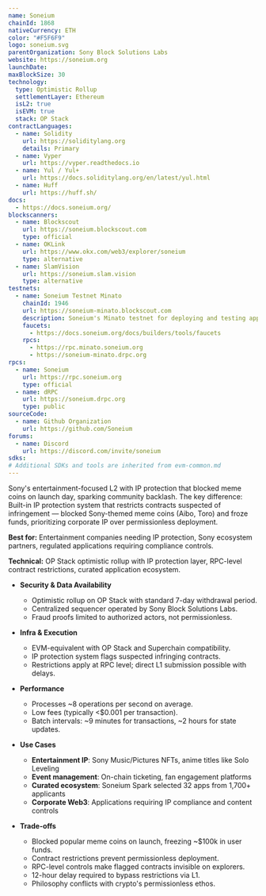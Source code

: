 ```yaml
---
name: Soneium
chainId: 1868
nativeCurrency: ETH
color: "#F5F6F9"
logo: soneium.svg
parentOrganization: Sony Block Solutions Labs
website: https://soneium.org
launchDate:
maxBlockSize: 30
technology:
  type: Optimistic Rollup
  settlementLayer: Ethereum
  isL2: true
  isEVM: true
  stack: OP Stack
contractLanguages:
  - name: Solidity
    url: https://soliditylang.org
    details: Primary
  - name: Vyper
    url: https://vyper.readthedocs.io
  - name: Yul / Yul+
    url: https://docs.soliditylang.org/en/latest/yul.html
  - name: Huff
    url: https://huff.sh/
docs:
  - https://docs.soneium.org/
blockscanners:
  - name: Blockscout
    url: https://soneium.blockscout.com
    type: official
  - name: OKLink
    url: https://www.okx.com/web3/explorer/soneium
    type: alternative
  - name: SlamVision
    url: https://soneium.slam.vision
    type: alternative
testnets:
  - name: Soneium Testnet Minato
    chainId: 1946
    url: https://soneium-minato.blockscout.com
    description: Soneium's Minato testnet for deploying and testing applications on the Soneium Layer 2 network.
    faucets:
      - https://docs.soneium.org/docs/builders/tools/faucets
    rpcs:
      - https://rpc.minato.soneium.org
      - https://soneium-minato.drpc.org
rpcs:
  - name: Soneium
    url: https://rpc.soneium.org
    type: official
  - name: dRPC
    url: https://soneium.drpc.org
    type: public
sourceCode:
  - name: Github Organization
    url: https://github.com/Soneium
forums:
  - name: Discord
    url: https://discord.com/invite/soneium
sdks:
# Additional SDKs and tools are inherited from evm-common.md
---
```


Sony's entertainment-focused L2 with IP protection that blocked meme coins on launch day, sparking community backlash.
The key difference: Built-in IP protection system that restricts contracts suspected of infringement — blocked Sony-themed meme coins (Aibo, Toro) and froze funds, prioritizing corporate IP over permissionless deployment.

**Best for:** Entertainment companies needing IP protection, Sony ecosystem partners, regulated applications requiring compliance controls.

**Technical:** OP Stack optimistic rollup with IP protection layer, RPC-level contract restrictions, curated application ecosystem.

- **Security & Data Availability**
  - Optimistic rollup on OP Stack with standard 7-day withdrawal period.
  - Centralized sequencer operated by Sony Block Solutions Labs.
  - Fraud proofs limited to authorized actors, not permissionless.

- **Infra & Execution**
  - EVM-equivalent with OP Stack and Superchain compatibility.
  - IP protection system flags suspected infringing contracts.
  - Restrictions apply at RPC level; direct L1 submission possible with delays.

- **Performance**
  - Processes ~8 operations per second on average.
  - Low fees (typically <$0.001 per transaction).
  - Batch intervals: ~9 minutes for transactions, ~2 hours for state updates.

- **Use Cases**
  - **Entertainment IP**: Sony Music/Pictures NFTs, anime titles like Solo Leveling
  - **Event management**: On-chain ticketing, fan engagement platforms
  - **Curated ecosystem**: Soneium Spark selected 32 apps from 1,700+ applicants
  - **Corporate Web3**: Applications requiring IP compliance and content controls

- **Trade-offs**
  - Blocked popular meme coins on launch, freezing ~$100k in user funds.
  - Contract restrictions prevent permissionless deployment.
  - RPC-level controls make flagged contracts invisible on explorers.
  - 12-hour delay required to bypass restrictions via L1.
  - Philosophy conflicts with crypto's permissionless ethos.
